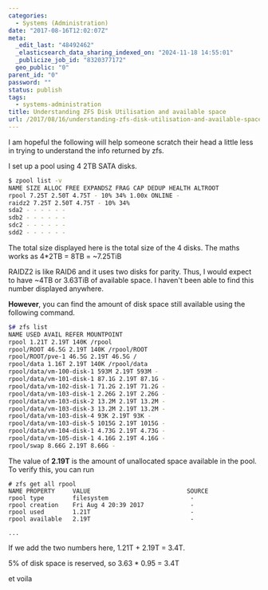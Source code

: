 ```yaml
---
categories:
  - Systems (Administration)
date: "2017-08-16T12:02:07Z"
meta:
  _edit_last: "48492462"
  _elasticsearch_data_sharing_indexed_on: "2024-11-18 14:55:01"
  _publicize_job_id: "8320377172"
  geo_public: "0"
parent_id: "0"
password: ""
status: publish
tags:
  - systems-administration
title: Understanding ZFS Disk Utilisation and available space
url: /2017/08/16/understanding-zfs-disk-utilisation-and-available-space/
---
```


I am hopeful the following will help someone scratch their head a little less in
trying to understand the info returned by zfs.

I set up a pool using 4 2TB SATA disks.

```bash
$ zpool list -v
NAME SIZE ALLOC FREE EXPANDSZ FRAG CAP DEDUP HEALTH ALTROOT
rpool 7.25T 2.50T 4.75T - 10% 34% 1.00x ONLINE -
raidz2 7.25T 2.50T 4.75T - 10% 34%
sda2 - - - - - -
sdb2 - - - - - -
sdc2 - - - - - -
sdd2 - - - - - -
```

The total size displayed here is the total size of the 4 disks. The maths works
as 4\*2TB = 8TB = ~7.25TiB

RAIDZ2 is like RAID6 and it uses two disks for parity. Thus, I would expect to
have ~4TB or 3.63TiB of available space. I haven't been able to find this number
displayed anywhere.

**However**, you can find the amount of disk space still available using the
following command.

```bash
$# zfs list
NAME USED AVAIL REFER MOUNTPOINT
rpool 1.21T 2.19T 140K /rpool
rpool/ROOT 46.5G 2.19T 140K /rpool/ROOT
rpool/ROOT/pve-1 46.5G 2.19T 46.5G /
rpool/data 1.16T 2.19T 140K /rpool/data
rpool/data/vm-100-disk-1 593M 2.19T 593M -
rpool/data/vm-101-disk-1 87.1G 2.19T 87.1G -
rpool/data/vm-102-disk-1 71.2G 2.19T 71.2G -
rpool/data/vm-103-disk-1 2.26G 2.19T 2.26G -
rpool/data/vm-103-disk-2 13.2M 2.19T 13.2M -
rpool/data/vm-103-disk-3 13.2M 2.19T 13.2M -
rpool/data/vm-103-disk-4 93K 2.19T 93K -
rpool/data/vm-103-disk-5 1015G 2.19T 1015G -
rpool/data/vm-104-disk-1 4.73G 2.19T 4.73G -
rpool/data/vm-105-disk-1 4.16G 2.19T 4.16G -
rpool/swap 8.66G 2.19T 8.66G -
```

The value of **2.19T** is the amount of unallocated space available in the pool.
To verify this, you can run

```
# zfs get all rpool
NAME PROPERTY     VALUE                           SOURCE
rpool type        filesystem                       -
rpool creation    Fri Aug 4 20:39 2017             -
rpool used        1.21T                            -
rpool available   2.19T                            -

...

```

If we add the two numbers here, 1.21T + 2.19T = 3.4T.

5% of disk space is reserved, so 3.63 \* 0.95 = 3.4T

et voila
